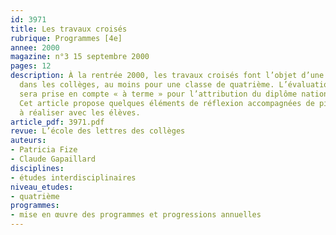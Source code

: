 ```yaml
---
id: 3971
title: Les travaux croisés
rubrique: Programmes [4e]
annee: 2000
magazine: n°3 15 septembre 2000
pages: 12
description: À la rentrée 2000, les travaux croisés font l’objet d’une expérimentation
  dans les collèges, au moins pour une classe de quatrième. L’évaluation de ces travaux
  sera prise en compte « à terme » pour l’attribution du diplôme national du brevet.
  Cet article propose quelques éléments de réflexion accompagnées de pistes d’activités
  à réaliser avec les élèves.
article_pdf: 3971.pdf
revue: L’école des lettres des collèges
auteurs:
- Patricia Fize
- Claude Gapaillard
disciplines:
- études interdisciplinaires
niveau_etudes:
- quatrième
programmes:
- mise en œuvre des programmes et progressions annuelles
---
```

